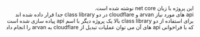 <div dir="rtl">
این پروژه با زبان net core نوشته شده است.  
<br />
api های مورد نیاز arvan و cloudflare در دو class library جدا قرار داده شده اند
<br />
برای استفاده از دو class library بالا یک پروژه دیگر با اسم api پیاده سازی شده است که با فراخوانی api های آن می توان عملیات تبدیل از cloudflare به arvan را انجام داد
</div>